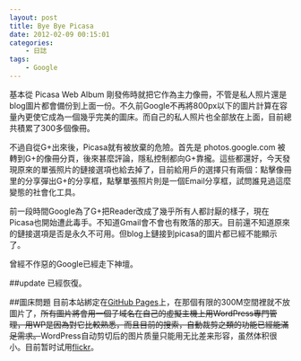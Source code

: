 ```yaml
--- 
layout: post
title: Bye Bye Picasa
date: 2012-02-09 00:15:01
categories:
    - 日誌
tags:
    - Google
---
```

基本從 Picasa Web Album 剛發佈時就把它作為主力像冊，不管是私人照片還是blog圖片都會備份到上面一份。不久前Google不再將800px以下的圖片計算在容量內更使它成為一個幾乎完美的圖床。而自己的私人照片也全部放在上面，目前總共積累了300多個像冊。

不過自從G+出來後，Picasa就有被放棄的危險。首先是 photos.google.com 被轉到G+的像冊分頁，後來甚麼評論，隱私控制都向G+靠攏。這些都還好，今天發現原來的單張照片的鏈接選項也給去掉了，目前給用戶的選擇只有兩個：點擊像冊里的分享彈出G+的分享框，點擊單張照片則是一個Email分享框，試問誰見過這麼變態的社會化工具。

前一段時間Google為了G+把Reader改成了幾乎所有人都討厭的樣子，現在Picasa也開始遭此毒手。不知道Gmail會不會也有敗落的那天。目前還不知道原來的鏈接選項是否是永久不可用。但blog上鏈接到picasa的圖片都已經不能顯示了。

曾經不作惡的Google已經走下神壇。

##update
已經恢復。

##圖床問題
目前本站綁定在[GitHub Pages](http://pages.github.com/)上，在那個有限的300M空間裡就不放圖片了，<del>所有圖片將會用一個子域名在自己的虛擬主機上用WordPress專門管理，用WP是因為對它比較熟悉，而且目前的搜索，自動裁剪之類的功能已經能滿足需求。</del>WordPress自动剪切后的图片质量只能用无比差来形容，虽然体积很小。目前暂时试用[flickr](http://www.flickr.com/photos/ztpala/)。